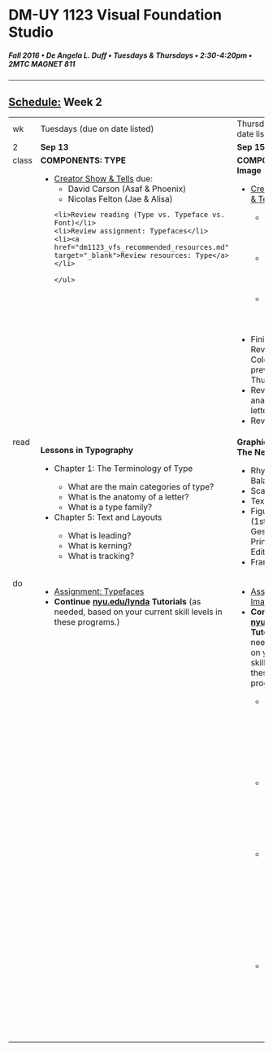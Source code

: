 # DM-UY 1123 Visual Foundation Studio
##### Fall 2016 • De Angela L. Duff • Tuesdays & Thursdays • 2:30-4:20pm • 2MTC MAGNET 811 
---
## [Schedule:](dm1123_schedule_overview.md) Week 2

<table>
<tr>
<td>wk</td>
<td>Tuesdays (due on date listed)</td>
<td>Thursdays (due on date listed)</td>
</tr>
<tr>
  <td valign="top">2</td>
  <td valign="top" width="48%"><strong>Sep 13</strong></td>
  <td valign="top" width="48%"><strong>Sep 15</strong></td>
</tr>
<tr>
  <td valign="top">class</td>
  
  <td valign="top" width="48%"><strong>COMPONENTS: TYPE</strong>
    <ul>
    
<li><a href="assigned_creator_show_and_tells.html">Creator Show &amp; Tells</a> due: 
  <ul>
  <li>David Carson (Asaf &amp; Phoenix)</li>
  <li>Nicolas Felton (Jae &amp; Alisa)</li>
  </ul>
  
    <li>Review reading (Type vs. Typeface vs. Font)</li>
    <li>Review assignment: Typefaces</li>
    <li><a href="dm1123_vfs_recommended_resources.md" target="_blank">Review resources: Type</a></li>
    
    </ul>
  </td>
  
  <td valign="top" width="48%"><strong>COMPONENTS: Image</strong>
  <ul>  
  
  <li><a href="assigned_creator_show_and_tells.html">Creator Show &amp; Tells</a> due:</li>
    <ul>
      <li>Andy Warhol: Nick &amp; Jason</li>
      <li>Paula Scher: Carol &amp; Asaf </li>
      <li>Stefan Sagmeister: Phoenix &amp; Cha Mi</li>
    </ul>
    <li>Finish Reviewing Color (See previous Thursday)</li>
  <li>Review the anatomy of a letter</li>
    <li>Review reading</li>

  </ul>

  </td>
</tr>

<!-- homework -->
<tr>
  <td valign="top">read</td>
  
  <td valign="top">
    
  <strong>Lessons in Typography</strong>
    <ul>
    <li>Chapter 1: The Terminology of Type</li>
        <ul> 
        <li>What are the main categories of type?</li>
        <li>What is the anatomy of a letter?</li>
        <li>What is a type family?</li>
        </ul>
    <li>Chapter 5: Text and Layouts</li>
        <ul> 
        <li>What is leading?</li>
        <li>What is kerning?</li>
        <li>What is tracking?</li>
        </ul>
    </ul></td>
 
  <td valign="top"><strong>Graphic Design: The New Basics</strong>
  <ul>
  <li>Rhythm and Balance</li>
  <li>Scale</li>
  <li>Texture</li>
  <li>Figure/Ground (1st Edition) or Gestalt Principles (2nd Edition)</li>
  <li>Framing</li>
  </ul>
  </td>
</tr>

<!-- do -->
<tr>
  <td valign="top">do</td>
  
  <td valign="top">
  <ul>
  <li><a href="dm1123_typefaces.md">Assignment: Typefaces</a></li>
  <li><strong>Continue <a href="http://nyu.edu/lynda">nyu.edu/lynda</a> Tutorials</strong> (as needed, based on your current skill levels in these programs.)</li>
  </ul></td>

<td valign="top">
  <ul>
  <li><a href="dm1123_image.md">Assignment: Image</a>
  </li>
  <li><strong> Continue <a href="http://nyu.edu/lynda" target="_blank">nyu.edu/lynda</a> Tutorials</strong> (as needed, based on your current skill levels in these programs.)</li>
  <ul>
  <li>Lynda.com: WordPress Essential Training with Morten Rand-Hendriksen</li>
  <li>Lynda.com: Illustrator CC Essential Training with Justin Seeley</li>
  <li>Lynda.com: Photoshop CC Essential Training with Julieanne Kost (Start with 7: Photoshop Essentials)</li>
  <li>Lynda.com: InDesign CC Essential Training with David Blatner</li>
  </ul></ul></td>

</tr>
</table>











